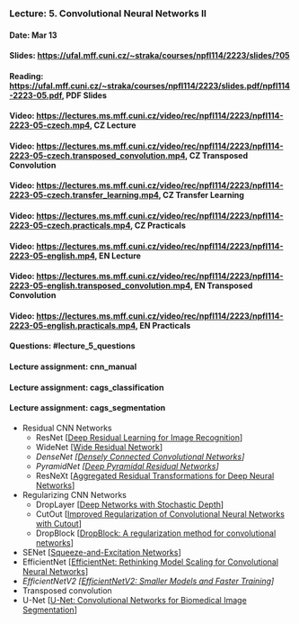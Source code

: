 ### Lecture: 5. Convolutional Neural Networks II
#### Date: Mar 13
#### Slides: https://ufal.mff.cuni.cz/~straka/courses/npfl114/2223/slides/?05
#### Reading: https://ufal.mff.cuni.cz/~straka/courses/npfl114/2223/slides.pdf/npfl114-2223-05.pdf, PDF Slides
#### Video: https://lectures.ms.mff.cuni.cz/video/rec/npfl114/2223/npfl114-2223-05-czech.mp4, CZ Lecture
#### Video: https://lectures.ms.mff.cuni.cz/video/rec/npfl114/2223/npfl114-2223-05-czech.transposed_convolution.mp4, CZ Transposed Convolution
#### Video: https://lectures.ms.mff.cuni.cz/video/rec/npfl114/2223/npfl114-2223-05-czech.transfer_learning.mp4, CZ Transfer Learning
#### Video: https://lectures.ms.mff.cuni.cz/video/rec/npfl114/2223/npfl114-2223-05-czech.practicals.mp4, CZ Practicals
#### Video: https://lectures.ms.mff.cuni.cz/video/rec/npfl114/2223/npfl114-2223-05-english.mp4, EN Lecture
#### Video: https://lectures.ms.mff.cuni.cz/video/rec/npfl114/2223/npfl114-2223-05-english.transposed_convolution.mp4, EN Transposed Convolution
#### Video: https://lectures.ms.mff.cuni.cz/video/rec/npfl114/2223/npfl114-2223-05-english.practicals.mp4, EN Practicals
#### Questions: #lecture_5_questions
#### Lecture assignment: cnn_manual
#### Lecture assignment: cags_classification
#### Lecture assignment: cags_segmentation

- Residual CNN Networks
  - ResNet [[Deep Residual Learning for Image Recognition](https://arxiv.org/abs/1512.03385)]
  - WideNet [[Wide Residual Network](https://arxiv.org/abs/1605.07146)]
  - *DenseNet [[Densely Connected Convolutional Networks](https://arxiv.org/abs/1608.06993)]*
  - *PyramidNet [[Deep Pyramidal Residual Networks](https://arxiv.org/abs/1610.02915)]*
  - ResNeXt [[Aggregated Residual Transformations for Deep Neural Networks](https://arxiv.org/abs/1611.05431)]
- Regularizing CNN Networks
  - DropLayer [[Deep Networks with Stochastic Depth](https://arxiv.org/abs/1603.09382)]
  - CutOut [[Improved Regularization of Convolutional Neural Networks with Cutout](https://arxiv.org/abs/1708.04552)]
  - DropBlock [[DropBlock: A regularization method for convolutional networks](https://arxiv.org/abs/1810.12890)]
- SENet [[Squeeze-and-Excitation Networks](https://arxiv.org/abs/1709.01507)]
- EfficientNet [[EfficientNet: Rethinking Model Scaling for Convolutional Neural Networks](https://arxiv.org/abs/1905.11946)]
- *EfficientNetV2 [[EfficientNetV2: Smaller Models and Faster Training](https://arxiv.org/abs/2104.00298)]*
- Transposed convolution
- U-Net [[U-Net: Convolutional Networks for Biomedical Image Segmentation](https://arxiv.org/abs/1505.04597)]
